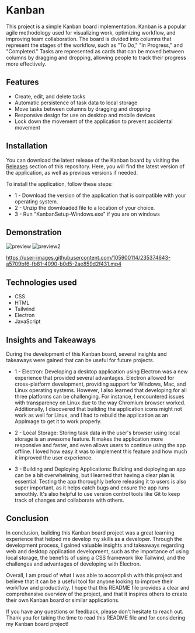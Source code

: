 # Kanban
This project is a simple Kanban board implementation. Kanban is a popular agile methodology used for visualizing work, optimizing workflow, and improving team collaboration. The board is divided into columns that represent the stages of the workflow, such as "To Do," "In Progress," and "Completed." Tasks are represented as cards that can be moved between columns by dragging and dropping, allowing people to track their progress more effectively.

## Features
- Create, edit, and delete tasks
- Automatic persistence of task data to local storage
- Move tasks between columns by dragging and dropping
- Responsive design for use on desktop and mobile devices
- Lock down the movement of the application to prevent accidental movement 

## Installation
You can download the latest release of the Kanban board by visiting the [Releases](https://github.com/Csluu/Kanban/releases) section of this repository. Here, you will find the latest version of the application, as well as previous versions if needed.

To install the application, follow these steps:
- 1 - Download the version of the application that is compatible with your operating system.
- 2 - Unzip the downloaded file to a location of your choice.
- 3 - Run "KanbanSetup-Windows.exe" if you are on windows 

## Demonstration 
![preview](https://user-images.githubusercontent.com/105900114/235374619-5bcbf69f-96c6-436b-8104-680ff675cea6.png)
![preview2](https://user-images.githubusercontent.com/105900114/235374622-bcf4be71-ff04-4f4f-9d70-de389c686b05.png)

https://user-images.githubusercontent.com/105900114/235374643-a5709bf6-fb81-4090-b0d5-2ae859d2f431.mp4

## Technologies used
- CSS
- HTML
- Tailwind
- Electron
- JavaScript

## Insights and Takeaways
During the development of this Kanban board, several insights and takeaways were gained that can be useful for future projects.
- 1 - Electron: Developing a desktop application using Electron was a new experience that provided several advantages. Electron allowed for cross-platform development, providing support for Windows, Mac, and Linux operating systems. However, I also learned that developing for all three platforms can be challenging. For instance, I encountered issues with transparency on Linux due to the way Chromium browser worked. Additionally, I discovered that building the application icons might not work as well for Linux, and I had to rebuild the application as an AppImage to get it to work properly.

- 2 - Local Storage: Storing task data in the user's browser using local storage is an awesome feature. It makes the application more responsive and faster, and even allows users to continue using the app offline. I loved how easy it was to implement this feature and how much it improved the user experience.

- 3 - Building and Deploying Applications: Building and deploying an app can be a bit overwhelming, but I learned that having a clear plan is essential. Testing the app thoroughly before releasing it to users is also super important, as it helps catch bugs and ensure the app runs smoothly. It's also helpful to use version control tools like Git to keep track of changes and collaborate with others.

## Conclusion

In conclusion, building this Kanban board project was a great learning experience that helped me develop my skills as a developer. Through the development process, I gained valuable insights and takeaways regarding web and desktop application development, such as the importance of using local storage, the benefits of using a CSS framework like Tailwind, and the challenges and advantages of developing with Electron.

Overall, I am proud of what I was able to accomplish with this project and believe that it can be a useful tool for anyone looking to improve their workflow and productivity. I hope that this README file provides a clear and comprehensive overview of the project, and that it inspires others to create their own Kanban board or similar applications.

If you have any questions or feedback, please don't hesitate to reach out. Thank you for taking the time to read this README file and for considering my Kanban board project!

